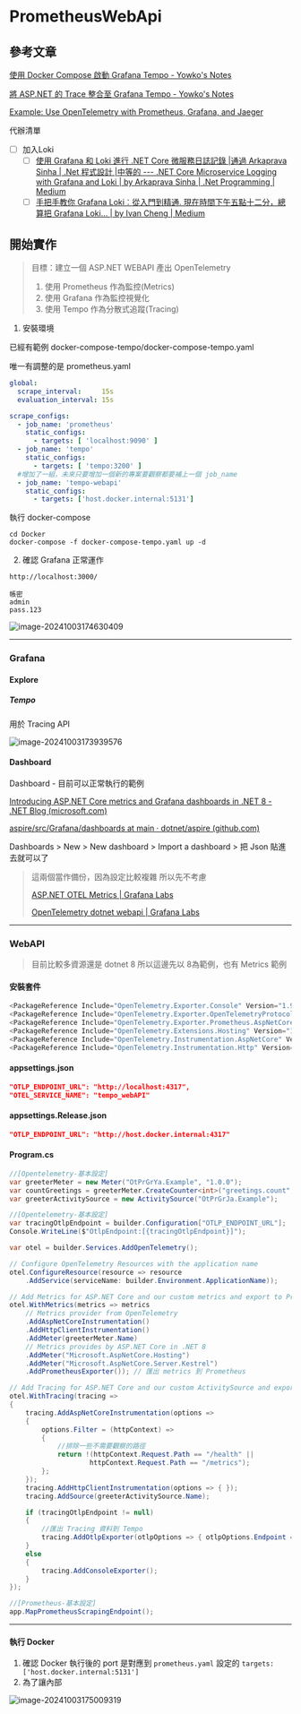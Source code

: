 # PrometheusWebApi


## 參考文章

[使用 Docker Compose 啟動 Grafana Tempo - Yowko's Notes](https://blog.yowko.com/docker-compose-grafana-tempo/)

[將 ASP.NET 的 Trace 整合至 Grafana Tempo - Yowko's Notes](https://blog.yowko.com/aspdotnet-tempo/)

[Example: Use OpenTelemetry with Prometheus, Grafana, and Jaeger](https://learn.microsoft.com/en-us/dotnet/core/diagnostics/observability-prgrja-example)



代辦清單

- [ ] 加入Loki
  - [ ] [使用 Grafana 和 Loki 進行 .NET Core 微服務日誌記錄 |通過 Arkaprava Sinha | .Net 程式設計 |中等的 --- .NET Core Microservice Logging with Grafana and Loki | by Arkaprava Sinha | .Net Programming | Medium](https://medium.com/c-sharp-programming/net-core-microservice-logging-with-grafana-and-loki-92cd2783ed88)
  - [ ] [手把手教你 Grafana Loki︰從入門到精通. 現在時間下午五點十二分，總算把 Grafana Loki… | by Ivan Cheng | Medium](https://medium.com/@jieshiun/手把手教你-grafana-loki-從入門到精通-feab84c209f0)

## 開始實作

> 目標：建立一個 ASP.NET WEBAPI 產出 OpenTelemetry
> 1. 使用 Prometheus 作為監控(Metrics)
> 2. 使用 Grafana 作為監控視覺化
> 3. 使用 Tempo 作為分散式追蹤(Tracing)


1. 安裝環境

已經有範例 docker-compose-tempo/docker-compose-tempo.yaml 

唯一有調整的是  prometheus.yaml 

```yaml
global:
  scrape_interval:     15s
  evaluation_interval: 15s

scrape_configs:
  - job_name: 'prometheus'
    static_configs:
      - targets: [ 'localhost:9090' ]
  - job_name: 'tempo'
    static_configs:
      - targets: [ 'tempo:3200' ]
  #增加了一組，未來只要增加一個新的專案要觀察都要補上一個 job_name
  - job_name: 'tempo-webapi'
    static_configs:
      - targets: ['host.docker.internal:5131']

```

執行 docker-compose

```
cd Docker
docker-compose -f docker-compose-tempo.yaml up -d
```

2. 確認 Grafana 正常運作
```
http://localhost:3000/

帳密
admin
pass.123
```

![image-20241003174630409](Images/docker_2.png)

---

### Grafana

#### Explore 

##### Tempo

用於 Tracing API 

![image-20241003173939576](Images/Grafana_1.png)

#### Dashboard

Dashboard - 目前可以正常執行的範例

[Introducing ASP.NET Core metrics and Grafana dashboards in .NET 8 - .NET Blog (microsoft.com)](https://devblogs.microsoft.com/dotnet/introducing-aspnetcore-metrics-and-grafana-dashboards-in-dotnet-8/?hide_banner=true)

[aspire/src/Grafana/dashboards at main · dotnet/aspire (github.com)](https://github.com/dotnet/aspire/tree/main/src/Grafana/dashboards)

Dashboards > New > New dashboard > Import a dashboard > 把 Json 貼進去就可以了

> 這兩個當作備份，因為設定比較複雜 所以先不考慮
>
> [ASP.NET OTEL Metrics | Grafana Labs](https://grafana.com/grafana/dashboards/17706-asp-net-otel-metrics/)
>
> [OpenTelemetry dotnet webapi | Grafana Labs](https://grafana.com/grafana/dashboards/20568-opentelemetry-dotnet-webapi/)

---

### WebAPI

> 目前比較多資源還是 dotnet 8 所以這邊先以 8為範例，也有 Metrics 範例

#### 安裝套件

```csharp
<PackageReference Include="OpenTelemetry.Exporter.Console" Version="1.9.0" />
<PackageReference Include="OpenTelemetry.Exporter.OpenTelemetryProtocol" Version="1.9.0" />
<PackageReference Include="OpenTelemetry.Exporter.Prometheus.AspNetCore" Version="1.9.0-beta.2" />
<PackageReference Include="OpenTelemetry.Extensions.Hosting" Version="1.9.0" />
<PackageReference Include="OpenTelemetry.Instrumentation.AspNetCore" Version="1.9.0" />
<PackageReference Include="OpenTelemetry.Instrumentation.Http" Version="1.9.0" />
```

#### appsettings.json

```json
"OTLP_ENDPOINT_URL": "http://localhost:4317",
"OTEL_SERVICE_NAME": "tempo_webAPI"
```

#### appsettings.Release.json

```json
"OTLP_ENDPOINT_URL": "http://host.docker.internal:4317"
```

#### Program.cs

```csharp
//[Opentelemetry-基本設定]
var greeterMeter = new Meter("OtPrGrYa.Example", "1.0.0");
var countGreetings = greeterMeter.CreateCounter<int>("greetings.count", description: "Counts the number of greetings");
var greeterActivitySource = new ActivitySource("OtPrGrJa.Example");

//[Opentelemetry-基本設定]
var tracingOtlpEndpoint = builder.Configuration["OTLP_ENDPOINT_URL"];
Console.WriteLine($"OtlpEndpoint:[{tracingOtlpEndpoint}]");

var otel = builder.Services.AddOpenTelemetry();

// Configure OpenTelemetry Resources with the application name
otel.ConfigureResource(resource => resource
    .AddService(serviceName: builder.Environment.ApplicationName));

// Add Metrics for ASP.NET Core and our custom metrics and export to Prometheus
otel.WithMetrics(metrics => metrics
    // Metrics provider from OpenTelemetry
    .AddAspNetCoreInstrumentation()
    .AddHttpClientInstrumentation()
    .AddMeter(greeterMeter.Name)
    // Metrics provides by ASP.NET Core in .NET 8
    .AddMeter("Microsoft.AspNetCore.Hosting")
    .AddMeter("Microsoft.AspNetCore.Server.Kestrel")
    .AddPrometheusExporter()); // 匯出 metrics 到 Prometheus

// Add Tracing for ASP.NET Core and our custom ActivitySource and export to Jaeger
otel.WithTracing(tracing =>
{
    tracing.AddAspNetCoreInstrumentation(options =>
    {
        options.Filter = (httpContext) =>
        {
            //排除一些不需要觀察的路徑
            return !(httpContext.Request.Path == "/health" || 
                    httpContext.Request.Path == "/metrics");
        };
    });
    tracing.AddHttpClientInstrumentation(options => { });
    tracing.AddSource(greeterActivitySource.Name);

    if (tracingOtlpEndpoint != null)
    {
        //匯出 Tracing 資料到 Tempo
        tracing.AddOtlpExporter(otlpOptions => { otlpOptions.Endpoint = new Uri(tracingOtlpEndpoint); });
    }
    else
    {
        tracing.AddConsoleExporter();
    }
});

```

```csharp
//[Prometheus-基本設定]
app.MapPrometheusScrapingEndpoint();
```

---

#### 執行 Docker

1. 確認 Docker 執行後的 port 是對應到 `prometheus.yaml` 設定的 `targets: ['host.docker.internal:5131']` 
2. 為了讓內部



![image-20241003175009319](Images/webAPI_1.png)
